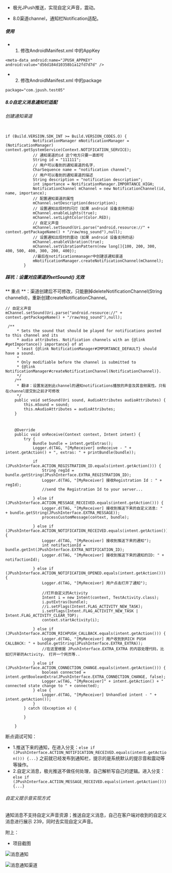 
- 极光JPush推送，实现自定义声音，震动。

- 8.0渠道channel，通知栏Notification适配。


##### 使用

- 1. 修改AndroidManifest.xml 中的AppKey

`<meta-data android:name="JPUSH_APPKEY" android:value="d56d184d10358b1a12fd7d7d" /> `

- 2. 修改AndroidManifest.xml 中的package

`package="com.jpush.test05" `


##### 8.0自定义消息通知栏适配

###### 创建通知渠道

```

if (Build.VERSION.SDK_INT >= Build.VERSION_CODES.O) {
            NotificationManager mNotificationManager = (NotificationManager) context.getSystemService(Context.NOTIFICATION_SERVICE);
            // 通知渠道的id 这个地方只要一直即可
            String id = "111111";
            // 用户可以看到的通知渠道的名字.
            CharSequence name = "notification channel";
            // 用户可以看到的通知渠道的描述
            String description = "notification description";
            int importance = NotificationManager.IMPORTANCE_HIGH;
            NotificationChannel mChannel = new NotificationChannel(id, name, importance);
            // 配置通知渠道的属性
            mChannel.setDescription(description);
            // 设置通知出现时的闪灯（如果 android 设备支持的话）
            mChannel.enableLights(true);
            mChannel.setLightColor(Color.RED);
            // 自定义声音
            mChannel.setSound(Uri.parse("android.resource://" + context.getPackageName() + "/raw/msg_sound"),null);
            // 设置通知出现时的震动（如果 android 设备支持的话）
            mChannel.enableVibration(true);
            mChannel.setVibrationPattern(new long[]{100, 200, 300, 400, 500, 400, 300, 200, 400});
            //最后在notificationmanager中创建该通知渠道
            mNotificationManager.createNotificationChannel(mChannel);
        }

```

##### 踩坑：设置对应渠道的setSound() 无效

** 重点 **：渠道创建后不可修改，只能删掉deleteNotificationChannel(String channelId)，重新创建createNotificationChannel。

```
// 自定义声音
mChannel.setSound(Uri.parse("android.resource://" + context.getPackageName() + "/raw/msg_sound"),null);

```

```
 /**
     * Sets the sound that should be played for notifications posted to this channel and its
     * audio attributes. Notification channels with an {@link #getImportance() importance} of at
     * least {@link NotificationManager#IMPORTANCE_DEFAULT} should have a sound.
     *
     * Only modifiable before the channel is submitted to
     * {@link NotificationManager#createNotificationChannel(NotificationChannel)}.
     */
    /**
     * 翻译：设置发送到此channel的通知notifications播放的声音及其音频属性。只有在channel提交到之前才可修改
     */
    public void setSound(Uri sound, AudioAttributes audioAttributes) {
        this.mSound = sound;
        this.mAudioAttributes = audioAttributes;
    }

```

#####

```

	@Override
    public void onReceive(Context context, Intent intent) {
        try {
            Bundle bundle = intent.getExtras();
            Logger.d(TAG, "[MyReceiver] onReceive - " + intent.getAction() + ", extras: " + printBundle(bundle));

            if (JPushInterface.ACTION_REGISTRATION_ID.equals(intent.getAction())) {
                String regId = bundle.getString(JPushInterface.EXTRA_REGISTRATION_ID);
                Logger.d(TAG, "[MyReceiver] 接收Registration Id : " + regId);
                //send the Registration Id to your server...

            } else if (JPushInterface.ACTION_MESSAGE_RECEIVED.equals(intent.getAction())) {
                Logger.d(TAG, "[MyReceiver] 接收到推送下来的自定义消息: " + bundle.getString(JPushInterface.EXTRA_MESSAGE));
                processCustomMessage(context, bundle);

            } else if (JPushInterface.ACTION_NOTIFICATION_RECEIVED.equals(intent.getAction())) {
                Logger.d(TAG, "[MyReceiver] 接收到推送下来的通知");
                int notifactionId = bundle.getInt(JPushInterface.EXTRA_NOTIFICATION_ID);
                Logger.d(TAG, "[MyReceiver] 接收到推送下来的通知的ID: " + notifactionId);

            } else if (JPushInterface.ACTION_NOTIFICATION_OPENED.equals(intent.getAction())) {
                Logger.d(TAG, "[MyReceiver] 用户点击打开了通知");

                //打开自定义的Activity
                Intent i = new Intent(context, TestActivity.class);
                i.putExtras(bundle);
                //i.setFlags(Intent.FLAG_ACTIVITY_NEW_TASK);
                i.setFlags(Intent.FLAG_ACTIVITY_NEW_TASK | Intent.FLAG_ACTIVITY_CLEAR_TOP);
                context.startActivity(i);

            } else if (JPushInterface.ACTION_RICHPUSH_CALLBACK.equals(intent.getAction())) {
                Logger.d(TAG, "[MyReceiver] 用户收到到RICH PUSH CALLBACK: " + bundle.getString(JPushInterface.EXTRA_EXTRA));
                //在这里根据 JPushInterface.EXTRA_EXTRA 的内容处理代码，比如打开新的Activity， 打开一个网页等..

            } else if (JPushInterface.ACTION_CONNECTION_CHANGE.equals(intent.getAction())) {
                boolean connected = intent.getBooleanExtra(JPushInterface.EXTRA_CONNECTION_CHANGE, false);
                Logger.w(TAG, "[MyReceiver]" + intent.getAction() + " connected state change to " + connected);
            } else {
                Logger.d(TAG, "[MyReceiver] Unhandled intent - " + intent.getAction());
            }
        } catch (Exception e) {

        }

    }

```

断点调试可知：
- 1.推送下来的通知，在进入分支：`else if (JPushInterface.ACTION_NOTIFICATION_RECEIVED.equals(intent.getAction())) {...}` 之前就已经发布到通知栏，提示的是系统默认的提示音和震动等等操作。
- 2.自定义消息，极光推送不做任何处理，自己解析写自己的逻辑。进入分支：`else if (JPushInterface.ACTION_MESSAGE_RECEIVED.equals(intent.getAction())) {...}`

###### 自定义提示音实现方式

 通知消息不支持自定义声音资源；推送自定义消息，自己在客户端对收到的自定义消息进行展示 239，同时去实现自定义声音。


附上：

- 项目截图

![消息通知](https://inote.fun/images/%E6%B6%88%E6%81%AF%E9%80%9A%E7%9F%A5.jpg)

![消息通知渠道](https://inote.fun/images/%E6%B6%88%E6%81%AF%E9%80%9A%E7%9F%A5%E6%B8%A0%E9%81%93.jpg)
